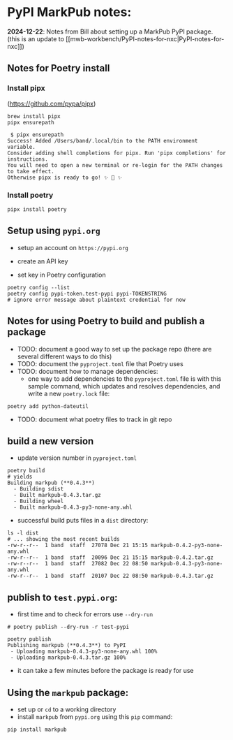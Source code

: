 # PyPI MarkPub notes:  

**2024-12-22**: Notes from Bill about setting up a MarkPub PyPI package.
(this is an update to [[mwb-workbench/PyPI-notes-for-nxc|PyPI-notes-for-nxc]])
## Notes for Poetry install
### Install pipx
 (https://github.com/pypa/pipx)  
 
 ```shell
brew install pipx
pipx ensurepath
```

```shell
 $ pipx ensurepath
Success! Added /Users/band/.local/bin to the PATH environment variable.
Consider adding shell completions for pipx. Run 'pipx completions' for instructions.
You will need to open a new terminal or re-login for the PATH changes to take effect.
Otherwise pipx is ready to go! ✨ 🌟 ✨
```

### Install poetry

```shell
pipx install poetry
```

## Setup using `pypi.org`
 - setup an account on `https://pypi.org`  
 - create an API key

 - set key in Poetry configuration  
```shell
poetry config --list
poetry config pypi-token.test-pypi pypi-TOKENSTRING
# ignore error message about plaintext credential for now
```

## Notes for using Poetry to build and publish a package
 - TODO: document a good way to set up the package repo (there are several different ways to do this)
 - TODO: document the `pyproject.toml` file that Poetry uses
 - TODO: document how to manage dependencies:
	 - one way to add dependencies to the `pyproject.toml` file is with this sample command, which updates and resolves dependencies, and write a new `poetry.lock` file:
 ```shell
 poetry add python-dateutil
```
- TODO: document what poetry files to track in git repo  

## build a new version  
 - update version number in `pyproject.toml`
 
```shell
poetry build
# yields
Building markpub (**0.4.3**)
  - Building sdist
  - Built markpub-0.4.3.tar.gz
  - Building wheel
  - Built markpub-0.4.3-py3-none-any.whl
```

 - successful build puts files in a `dist` directory:

 ```shell
ls -l dist
# ... showing the most recent builds
-rw-r--r--  1 band  staff  27078 Dec 21 15:15 markpub-0.4.2-py3-none-any.whl
-rw-r--r--  1 band  staff  20096 Dec 21 15:15 markpub-0.4.2.tar.gz
-rw-r--r--  1 band  staff  27082 Dec 22 08:50 markpub-0.4.3-py3-none-any.whl
-rw-r--r--  1 band  staff  20107 Dec 22 08:50 markpub-0.4.3.tar.gz
 ```

## publish to `test.pypi.org`:
 - first time and to check for errors use `--dry-run`

```shell
# poetry publish --dry-run -r test-pypi 

poetry publish
Publishing markpub (**0.4.3**) to PyPI
 - Uploading markpub-0.4.3-py3-none-any.whl 100%
 - Uploading markpub-0.4.3.tar.gz 100%

```
 - it can take a few minutes before the package is ready for use
 
 
## Using the `markpub` package:
 - set up or `cd` to a working directory  
 - install `markpub` from `pypi.org` using this `pip` command:  
 ```shell
 pip install markpub
```



  




